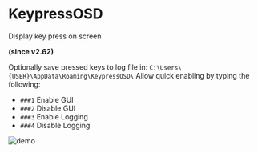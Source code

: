 # KeypressOSD
Display key press on screen

**(since v2.62)**

Optionally save pressed keys to log file in: `C:\Users\{USER}\AppData\Roaming\KeypressOSD\`
Allow quick enabling by typing the following:
- `###1` Enable GUI
- `###2` Disable GUI
- `###3` Enable Logging
- `###4` Disable Logging

![demo](https://github.com/tmplinshi/KeypressOSD/blob/master/demo.gif?raw=true)
